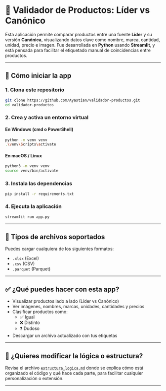 # 🛒 Validador de Productos: Líder vs Canónico

Esta aplicación permite comparar productos entre una fuente **Líder** y su versión **Canónica**, visualizando datos clave como nombre, marca, cantidad, unidad, precio e imagen. Fue desarrollada en **Python** usando **Streamlit**, y está pensada para facilitar el etiquetado manual de coincidencias entre productos.

---

## 🚀 Cómo iniciar la app

### 1. Clona este repositorio

```bash
git clone https://github.com/Ayastian/validador-productos.git
cd validador-productos
```

### 2. Crea y activa un entorno virtual

#### En Windows (cmd o PowerShell)

```bash
python -m venv venv
.\venv\Scripts\activate
```

#### En macOS / Linux

```bash
python3 -m venv venv
source venv/bin/activate
```

### 3. Instala las dependencias

```bash
pip install -r requirements.txt
```

### 4. Ejecuta la aplicación

```bash
streamlit run app.py
```

---

## 📂 Tipos de archivos soportados

Puedes cargar cualquiera de los siguientes formatos:

- `.xlsx` (Excel)
- `.csv` (CSV)
- `.parquet` (Parquet)

---

## ✅ ¿Qué puedes hacer con esta app?

- Visualizar productos lado a lado (Líder vs Canónico)
- Ver imágenes, nombres, marcas, unidades, cantidades y precios
- Clasificar productos como:
  - ✅ Igual
  - ❌ Distinto
  - ❓ Dudoso
- Descargar un archivo actualizado con tus etiquetas

---

## 📄 ¿Quieres modificar la lógica o estructura?

Revisa el archivo [`estructura_logica.md`](estructura_logica.md) donde se explica cómo está organizado el código y qué hace cada parte, para facilitar cualquier personalización o extensión.

---
